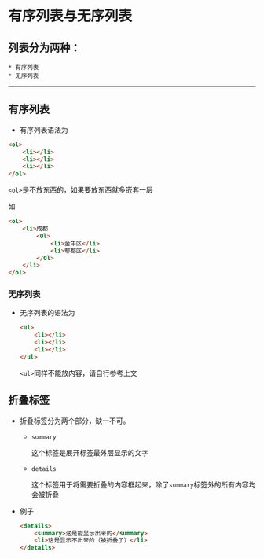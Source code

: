 # 有序列表与无序列表

## 列表分为两种：

	* 有序列表
	* 无序列表

---

## 有序列表

- 有序列表语法为

```html
<ol>
    <li></li>
    <li></li>
    <li></li>
</ol>
```

`<ol>`是不放东西的，如果要放东西就多嵌套一层

如

```html
<ol>
    <li>成都
        <Ol>
            <li>金牛区</li>
            <li>郫都区</li>
        </Ol>
    </li>
</ol>
```

### 无序列表

- 无序列表的语法为

  ```html
  <ul>
      <li></li>
      <li></li>
      <li></li>
  </ul>
  ```

  `<ul>`同样不能放内容，请自行参考上文

## 折叠标签

- 折叠标签分为两个部分，缺一不可。

  - `summary`

    这个标签是展开标签最外层显示的文字

  - `details`

    这个标签用于将需要折叠的内容框起来，除了`summary`标签外的所有内容均会被折叠

- 例子

  ```html
  <details>
      <summary>这是能显示出来的</summary>
      <li>这是显示不出来的（被折叠了）</li>
  </details>
  ```

  